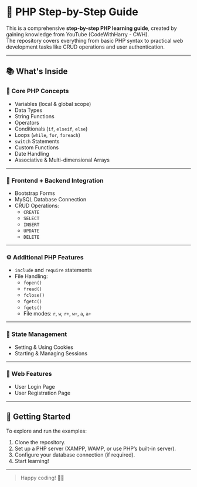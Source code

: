 # 📘 PHP Step-by-Step Guide

This is a comprehensive **step-by-step PHP learning guide**, created by gaining knowledge from YouTube (CodeWithHarry - CWH).  
The repository covers everything from basic PHP syntax to practical web development tasks like CRUD operations and user authentication.

---

## 📚 What's Inside

### 🧠 Core PHP Concepts
- Variables (local & global scope)
- Data Types
- String Functions
- Operators
- Conditionals (`if`, `elseif`, `else`)
- Loops (`while`, `for`, `foreach`)
- `switch` Statements
- Custom Functions
- Date Handling
- Associative & Multi-dimensional Arrays

---

### 🎨 Frontend + Backend Integration
- Bootstrap Forms
- MySQL Database Connection
- CRUD Operations:  
  - `CREATE`  
  - `SELECT`  
  - `INSERT`  
  - `UPDATE`  
  - `DELETE`

---

### ⚙️ Additional PHP Features
- `include` and `require` statements
- File Handling:  
  - `fopen()`  
  - `fread()`  
  - `fclose()`  
  - `fgetc()`  
  - `fgets()`  
  - File modes: `r`, `w`, `r+`, `w+`, `a`, `a+`

---

### 🍪 State Management
- Setting & Using Cookies
- Starting & Managing Sessions

---

### 🔐 Web Features
- User Login Page
- User Registration Page

---

## 🚀 Getting Started
To explore and run the examples:
1. Clone the repository.
2. Set up a PHP server (XAMPP, WAMP, or use PHP’s built-in server).
3. Configure your database connection (if required).
4. Start learning!

---

> Happy coding! 🧑‍💻  
